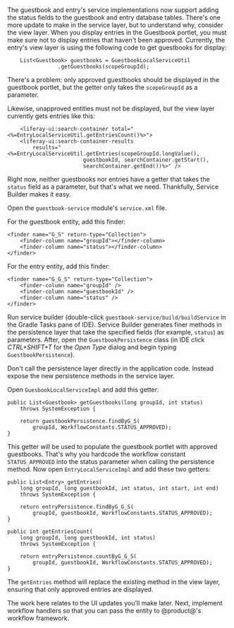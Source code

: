 # 

The guestbook and entry's service implementations now support adding the status
fields to the guestbook and entry database tables. There's one more update to
make in the service layer, but to understand why, consider the view layer. When
you display entries in the Guestbook portlet, you must make sure not to display
entries that haven't been approved. Currently, the entry's view layer is using
the following code to get guestbooks for display:


		List<Guestbook> guestbooks = GuestbookLocalServiceUtil
					.getGuestbooks(scopeGroupId);

There's a problem: only approved guestbooks should be displayed in the
guestbook portlet, but the getter only takes the `scopeGroupId` as a parameter.

Likewise, unapproved entities must not be displayed, but the view layer
currently gets entries like this:

        <liferay-ui:search-container total="<%=EntryLocalServiceUtil.getEntriesCount()%>">
        <liferay-ui:search-container-results
            results="<%=EntryLocalServiceUtil.getEntries(scopeGroupId.longValue(),
                            guestbookId, searchContainer.getStart(),
                            searchContainer.getEnd())%>" />

Right now, neither guestbooks nor entries have a getter that takes the `status`
field as a parameter, but that's what we need. Thankfully, Service Builder makes
it easy.

Open the `guestbook-service` module's `service.xml` file. 

For the guestbook entity, add this finder:

    <finder name="G_S" return-type="Collection">
        <finder-column name="groupId"></finder-column>
        <finder-column name="status"></finder-column>
    </finder>

For the entry entity, add this finder:

    <finder name="G_G_S" return-type="Collection">
        <finder-column name="groupId" />
        <finder-column name="guestbookId" />
        <finder-column name="status" />
    </finder>

Run service builder (double-click `guestbook-service/build/buildService` in the Gradle Tasks pane of IDE). Service Builder generates finer methods in the persistence layer that take the specified fields (for example, `status`) as parameters. After, open the `GuestbookPersistence` class (in IDE click *CTRL+SHIFT+T* for the *Open Type* dialog and begin typing `GuestbookPersistence`).

Don't call the persistence layer directly in the application code. Instead
expose the new persistence methods in the service layer. 

Open `GuesbookLocalServiceImpl` and add this getter:

	public List<Guestbook> getGuestbooks(long groupId, int status)
		throws SystemException {
		
		return guestbookPersistence.findByG_S(
			groupId, WorkflowConstants.STATUS_APPROVED);
	}

This getter will be used to populate the guestbook portlet with approved
guestbooks. That's why you hardcode the workflow constant `STATUS_APPROVED` into the status parameter when calling the persistence method. Now open
`EntryLocalServiceImpl` and add these two getters:

	public List<Entry> getEntries(
		long groupId, long guestbookId, int status, int start, int end)
		throws SystemException {

		return entryPersistence.findByG_G_S(
			groupId, guestbookId, WorkflowConstants.STATUS_APPROVED);
	}

	public int getEntriesCount(
		long groupId, long guestbookId, int status)
		throws SystemException {

		return entryPersistence.countByG_G_S(
			groupId, guestbookId, WorkflowConstants.STATUS_APPROVED);
	}

<!-- DELETE THE UNUSED METHODS? The guestbook one is probably used in the
admin app so don't delete it. -->

The `getEntries` method will replace the existing method in the view layer,
ensuring that only approved entries are displayed.

The work here relates to the UI updates you'll make later. Next, implement
workflow handlers so that you can pass the entity to @product@'s workflow
framework.

<!-- MOVE TO GUESTBOOKSERVICEIMPL ARTICLE: Who's that raising their hand in the back of the class? Yes, what's your
question? What if workflow is disabled? Will your entities be marked as pending
in the workflow, and never be displayed? No. If workflow is disabled, @product@'s
workflow framework sets all entities as approved, so there's nothing to worry
about.-->
